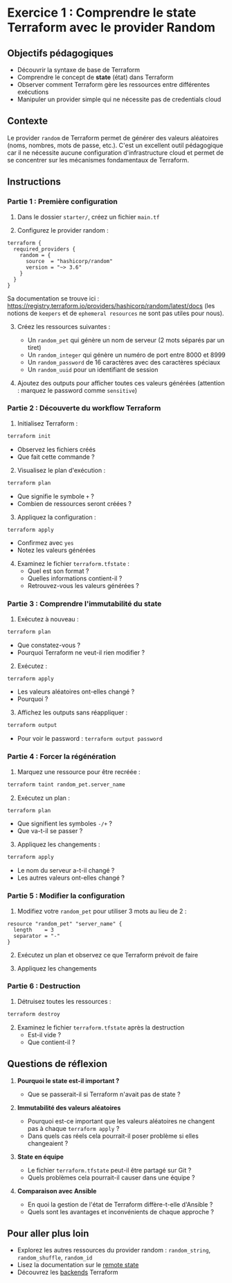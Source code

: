# Exercice 1 : Comprendre le state Terraform avec le provider Random

## Objectifs pédagogiques

- Découvrir la syntaxe de base de Terraform
- Comprendre le concept de **state** (état) dans Terraform
- Observer comment Terraform gère les ressources entre différentes exécutions
- Manipuler un provider simple qui ne nécessite pas de credentials cloud

## Contexte

Le provider `random` de Terraform permet de générer des valeurs aléatoires (noms, nombres, mots de passe, etc.). C'est un excellent outil pédagogique car il ne nécessite aucune configuration d'infrastructure cloud et permet de se concentrer sur les mécanismes fondamentaux de Terraform.

## Instructions

### Partie 1 : Première configuration

1. Dans le dossier `starter/`, créez un fichier `main.tf`

2. Configurez le provider random :
```hcl
terraform {
  required_providers {
    random = {
      source  = "hashicorp/random"
      version = "~> 3.6"
    }
  }
}
```

Sa documentation se trouve ici : https://registry.terraform.io/providers/hashicorp/random/latest/docs (les notions de `keepers` et de `ephemeral resources` ne sont pas utiles pour nous).

3. Créez les ressources suivantes :
   - Un `random_pet` qui génère un nom de serveur (2 mots séparés par un tiret)
   - Un `random_integer` qui génère un numéro de port entre 8000 et 8999
   - Un `random_password` de 16 caractères avec des caractères spéciaux
   - Un `random_uuid` pour un identifiant de session

4. Ajoutez des outputs pour afficher toutes ces valeurs générées (attention : marquez le password comme `sensitive`)

### Partie 2 : Découverte du workflow Terraform

1. Initialisez Terraform :
```bash
terraform init
```
   - Observez les fichiers créés
   - Que fait cette commande ?

2. Visualisez le plan d'exécution :
```bash
terraform plan
```
   - Que signifie le symbole `+` ?
   - Combien de ressources seront créées ?

3. Appliquez la configuration :
```bash
terraform apply
```
   - Confirmez avec `yes`
   - Notez les valeurs générées

4. Examinez le fichier `terraform.tfstate` :
   - Quel est son format ?
   - Quelles informations contient-il ?
   - Retrouvez-vous les valeurs générées ?

### Partie 3 : Comprendre l'immutabilité du state

1. Exécutez à nouveau :
```bash
terraform plan
```
   - Que constatez-vous ?
   - Pourquoi Terraform ne veut-il rien modifier ?

2. Exécutez :
```bash
terraform apply
```
   - Les valeurs aléatoires ont-elles changé ?
   - Pourquoi ?

3. Affichez les outputs sans réappliquer :
```bash
terraform output
```
   - Pour voir le password : `terraform output password`

### Partie 4 : Forcer la régénération

1. Marquez une ressource pour être recréée :
```bash
terraform taint random_pet.server_name
```

2. Exécutez un plan :
```bash
terraform plan
```
   - Que signifient les symboles `-/+` ?
   - Que va-t-il se passer ?

3. Appliquez les changements :
```bash
terraform apply
```
   - Le nom du serveur a-t-il changé ?
   - Les autres valeurs ont-elles changé ?

### Partie 5 : Modifier la configuration

1. Modifiez votre `random_pet` pour utiliser 3 mots au lieu de 2 :
```hcl
resource "random_pet" "server_name" {
  length    = 3
  separator = "-"
}
```

2. Exécutez un plan et observez ce que Terraform prévoit de faire

3. Appliquez les changements

### Partie 6 : Destruction

1. Détruisez toutes les ressources :
```bash
terraform destroy
```

2. Examinez le fichier `terraform.tfstate` après la destruction
   - Est-il vide ?
   - Que contient-il ?

## Questions de réflexion

1. **Pourquoi le state est-il important ?**
   - Que se passerait-il si Terraform n'avait pas de state ?

2. **Immutabilité des valeurs aléatoires**
   - Pourquoi est-ce important que les valeurs aléatoires ne changent pas à chaque `terraform apply` ?
   - Dans quels cas réels cela pourrait-il poser problème si elles changeaient ?

3. **State en équipe**
   - Le fichier `terraform.tfstate` peut-il être partagé sur Git ?
   - Quels problèmes cela pourrait-il causer dans une équipe ?

4. **Comparaison avec Ansible**
   - En quoi la gestion de l'état de Terraform diffère-t-elle d'Ansible ?
   - Quels sont les avantages et inconvénients de chaque approche ?

## Pour aller plus loin

- Explorez les autres ressources du provider random : `random_string`, `random_shuffle`, `random_id`
- Lisez la documentation sur le [remote state](https://developer.hashicorp.com/terraform/language/state/remote)
- Découvrez les [backends](https://developer.hashicorp.com/terraform/language/settings/backends/configuration) Terraform
